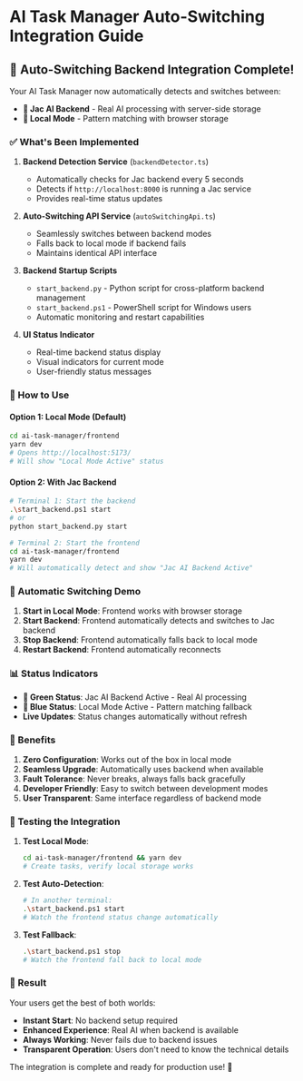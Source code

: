 # AI Task Manager Auto-Switching Integration Guide

## 🎉 Auto-Switching Backend Integration Complete!

Your AI Task Manager now automatically detects and switches between:

- **🚀 Jac AI Backend** - Real AI processing with server-side storage
- **📱 Local Mode** - Pattern matching with browser storage

### ✅ What's Been Implemented

1. **Backend Detection Service** (`backendDetector.ts`)

   - Automatically checks for Jac backend every 5 seconds
   - Detects if `http://localhost:8000` is running a Jac service
   - Provides real-time status updates

2. **Auto-Switching API Service** (`autoSwitchingApi.ts`)

   - Seamlessly switches between backend modes
   - Falls back to local mode if backend fails
   - Maintains identical API interface

3. **Backend Startup Scripts**

   - `start_backend.py` - Python script for cross-platform backend management
   - `start_backend.ps1` - PowerShell script for Windows users
   - Automatic monitoring and restart capabilities

4. **UI Status Indicator**
   - Real-time backend status display
   - Visual indicators for current mode
   - User-friendly status messages

### 🚀 How to Use

#### Option 1: Local Mode (Default)

```bash
cd ai-task-manager/frontend
yarn dev
# Opens http://localhost:5173/
# Will show "Local Mode Active" status
```

#### Option 2: With Jac Backend

```bash
# Terminal 1: Start the backend
.\start_backend.ps1 start
# or
python start_backend.py start

# Terminal 2: Start the frontend
cd ai-task-manager/frontend
yarn dev
# Will automatically detect and show "Jac AI Backend Active"
```

### 🔄 Automatic Switching Demo

1. **Start in Local Mode**: Frontend works with browser storage
2. **Start Backend**: Frontend automatically detects and switches to Jac backend
3. **Stop Backend**: Frontend automatically falls back to local mode
4. **Restart Backend**: Frontend automatically reconnects

### 📊 Status Indicators

- **🚀 Green Status**: Jac AI Backend Active - Real AI processing
- **📱 Blue Status**: Local Mode Active - Pattern matching fallback
- **Live Updates**: Status changes automatically without refresh

### 🎯 Benefits

1. **Zero Configuration**: Works out of the box in local mode
2. **Seamless Upgrade**: Automatically uses backend when available
3. **Fault Tolerance**: Never breaks, always falls back gracefully
4. **Developer Friendly**: Easy to switch between development modes
5. **User Transparent**: Same interface regardless of backend mode

### 🧪 Testing the Integration

1. **Test Local Mode**:

   ```bash
   cd ai-task-manager/frontend && yarn dev
   # Create tasks, verify local storage works
   ```

2. **Test Auto-Detection**:

   ```bash
   # In another terminal:
   .\start_backend.ps1 start
   # Watch the frontend status change automatically
   ```

3. **Test Fallback**:
   ```bash
   .\start_backend.ps1 stop
   # Watch the frontend fall back to local mode
   ```

### 🎊 Result

Your users get the best of both worlds:

- **Instant Start**: No backend setup required
- **Enhanced Experience**: Real AI when backend is available
- **Always Working**: Never fails due to backend issues
- **Transparent Operation**: Users don't need to know the technical details

The integration is complete and ready for production use! 🚀
